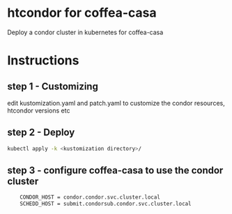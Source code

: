 # htcondor for coffea-casa
Deploy a condor cluster in kubernetes for coffea-casa

# Instructions

## step 1 - Customizing 
edit kustomization.yaml and patch.yaml to customize the condor resources, htcondor versions etc


## step 2 - Deploy

```sh
kubectl apply -k <kustomization directory>/

```

## step 3 - configure coffea-casa to use the condor cluster

```sh
    CONDOR_HOST = condor.condor.svc.cluster.local
    SCHEDD_HOST = submit.condorsub.condor.svc.cluster.local
```

